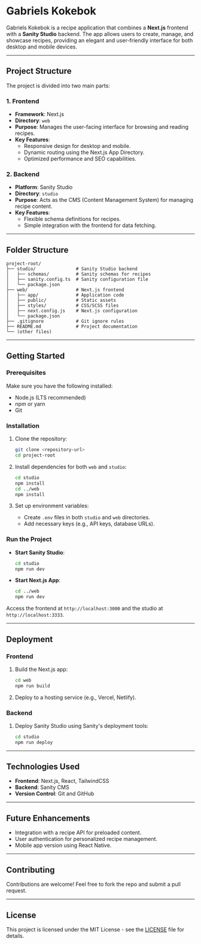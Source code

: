 # Gabriels Kokebok

Gabriels Kokebok is a recipe application that combines a **Next.js** frontend with a **Sanity Studio** backend. The app allows users to create, manage, and showcase recipes, providing an elegant and user-friendly interface for both desktop and mobile devices.

---

## **Project Structure**

The project is divided into two main parts:

### **1. Frontend**
- **Framework**: Next.js
- **Directory**: `web`
- **Purpose**: Manages the user-facing interface for browsing and reading recipes.
- **Key Features**:
  - Responsive design for desktop and mobile.
  - Dynamic routing using the Next.js App Directory.
  - Optimized performance and SEO capabilities.

### **2. Backend**
- **Platform**: Sanity Studio
- **Directory**: `studio`
- **Purpose**: Acts as the CMS (Content Management System) for managing recipe content.
- **Key Features**:
  - Flexible schema definitions for recipes.
  - Simple integration with the frontend for data fetching.

---

## **Folder Structure**
```
project-root/
├── studio/               # Sanity Studio backend
│   ├── schemas/          # Sanity schemas for recipes
│   ├── sanity.config.ts  # Sanity configuration file
│   └── package.json
├── web/                  # Next.js frontend
│   ├── app/              # Application code
│   ├── public/           # Static assets
│   ├── styles/           # CSS/SCSS files
│   ├── next.config.js    # Next.js configuration
│   └── package.json
├── .gitignore            # Git ignore rules
├── README.md             # Project documentation
└── (other files)
```

---

## **Getting Started**

### **Prerequisites**
Make sure you have the following installed:
- Node.js (LTS recommended)
- npm or yarn
- Git

### **Installation**
1. Clone the repository:
   ```bash
   git clone <repository-url>
   cd project-root
   ```

2. Install dependencies for both `web` and `studio`:
   ```bash
   cd studio
   npm install
   cd ../web
   npm install
   ```

3. Set up environment variables:
   - Create `.env` files in both `studio` and `web` directories.
   - Add necessary keys (e.g., API keys, database URLs).

### **Run the Project**
- **Start Sanity Studio**:
  ```bash
  cd studio
  npm run dev
  ```
- **Start Next.js App**:
  ```bash
  cd ../web
  npm run dev
  ```

Access the frontend at `http://localhost:3000` and the studio at `http://localhost:3333`.

---

## **Deployment**

### **Frontend**
1. Build the Next.js app:
   ```bash
   cd web
   npm run build
   ```
2. Deploy to a hosting service (e.g., Vercel, Netlify).

### **Backend**
1. Deploy Sanity Studio using Sanity's deployment tools:
   ```bash
   cd studio
   npm run deploy
   ```

---

## **Technologies Used**

- **Frontend**: Next.js, React, TailwindCSS
- **Backend**: Sanity CMS
- **Version Control**: Git and GitHub

---

## **Future Enhancements**

- Integration with a recipe API for preloaded content.
- User authentication for personalized recipe management.
- Mobile app version using React Native.

---

## **Contributing**

Contributions are welcome! Feel free to fork the repo and submit a pull request.

---

## **License**

This project is licensed under the MIT License - see the [LICENSE](LICENSE) file for details.

